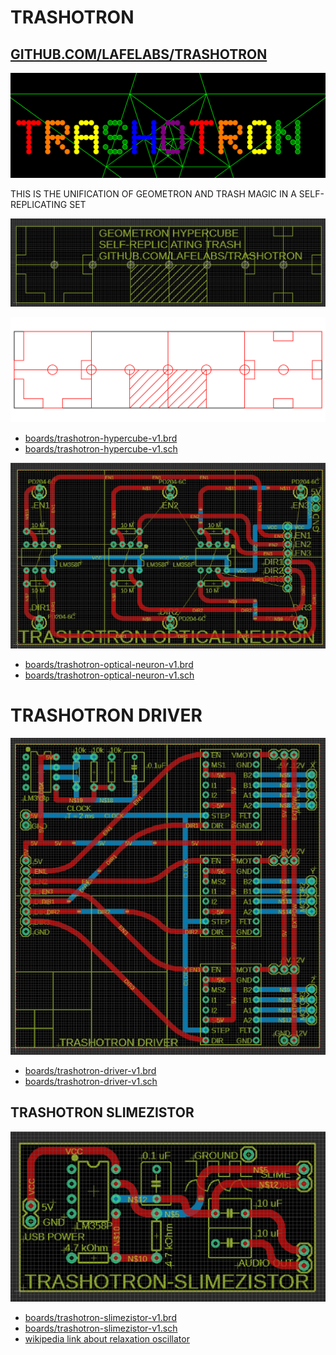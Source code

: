 # TRASHOTRON

## [GITHUB.COM/LAFELABS/TRASHOTRON](https://github.com/lafelabs/trashotron)

![](https://raw.githubusercontent.com/LafeLabs/trashotron/main/trashmagic/trashotron-banner.svg)

THIS IS THE UNIFICATION OF GEOMETRON AND TRASH MAGIC IN A SELF-REPLICATING SET


![](https://raw.githubusercontent.com/LafeLabs/trashotron/main/trashmagic/trashotron-hypercube-ruler.png)

![](https://raw.githubusercontent.com/LafeLabs/trashotron/main/trashmagic/trashotron-hypercube-ruler.svg)

 - [boards/trashotron-hypercube-v1.brd](boards/trashotron-hypercube-v1.brd)
 - [boards/trashotron-hypercube-v1.sch](boards/trashotron-hypercube-v1.sch) 


![](https://raw.githubusercontent.com/LafeLabs/trashotron/main/trashmagic/trashotron-optical-neuron.png)

 - [boards/trashotron-optical-neuron-v1.brd](boards/trashotron-optical-neuron-v1.brd)
 - [boards/trashotron-optical-neuron-v1.sch](boards/trashotron-optical-neuron-v1.sch) 

# TRASHOTRON DRIVER

![](https://raw.githubusercontent.com/LafeLabs/trashotron/main/trashmagic/trashotron-driver.png)

 - [boards/trashotron-driver-v1.brd](boards/trashotron-driver-v1.brd)
 - [boards/trashotron-driver-v1.sch](boards/trashotron-driver-v1.sch) 

## TRASHOTRON SLIMEZISTOR

![](https://raw.githubusercontent.com/LafeLabs/trashotron/main/trashmagic/trashotron-slimezistor.png)

 - [boards/trashotron-slimezistor-v1.brd](boards/trashotron-slimezistor-v1.brd)
 - [boards/trashotron-slimezistor-v1.sch](boards/trashotron-slimezistor-v1.sch) 
 - [wikipedia link about relaxation oscillator](https://en.wikipedia.org/wiki/Relaxation_oscillator)


